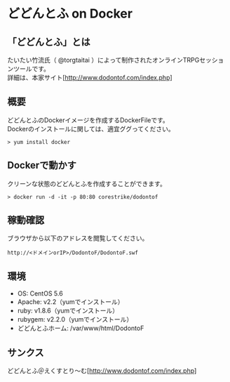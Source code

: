 # どどんとふ on Docker
## 「どどんとふ」とは
たいたい竹流氏（ @torgtaitai ）によって制作されたオンラインTRPGセッションツールです。  
詳細は、本家サイト[http://www.dodontof.com/index.php]

## 概要
どどんとふのDockerイメージを作成するDockerFileです。  
Dockerのインストールに関しては、適宜ググってください。  
```
> yum install docker
```

## Dockerで動かす
クリーンな状態のどどんとふを作成することができます。
```
> docker run -d -it -p 80:80 corestrike/dodontof
```

## 稼動確認
ブラウザから以下のアドレスを閲覧してください。
```
http://<ドメインorIP>/DodontoF/DodontoF.swf
```

## 環境
* OS: CentOS 5.6
* Apache: v2.2（yumでインストール）
* ruby: v1.8.6（yumでインストール）
* rubygem: v2.2.0（yumでインストール）
* どどんとふホーム: /var/www/html/DodontoF

## サンクス
どどんとふ＠えくすとり〜む[http://www.dodontof.com/index.php]
